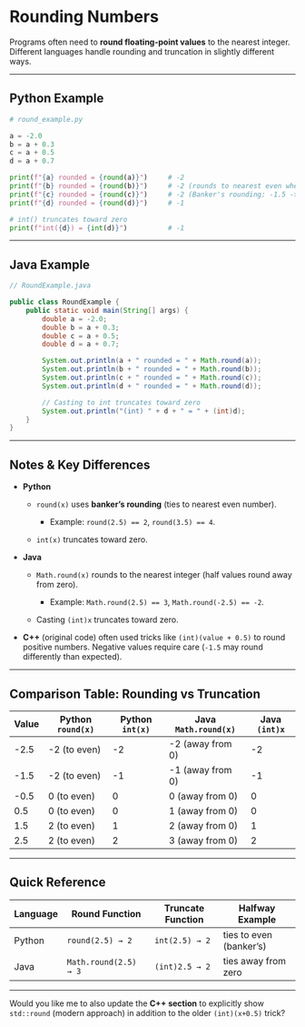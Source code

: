 # Rounding Numbers

Programs often need to **round floating-point values** to the nearest integer.  
Different languages handle rounding and truncation in slightly different ways.

---

## Python Example

```python
# round_example.py

a = -2.0
b = a + 0.3
c = a + 0.5
d = a + 0.7

print(f"{a} rounded = {round(a)}")     # -2
print(f"{b} rounded = {round(b)}")     # -2 (rounds to nearest even when exactly .5)
print(f"{c} rounded = {round(c)}")     # -2 (Banker's rounding: -1.5 -> -2)
print(f"{d} rounded = {round(d)}")     # -1

# int() truncates toward zero
print(f"int({d}) = {int(d)}")          # -1
````

---

## Java Example

```java
// RoundExample.java

public class RoundExample {
    public static void main(String[] args) {
        double a = -2.0;
        double b = a + 0.3;
        double c = a + 0.5;
        double d = a + 0.7;

        System.out.println(a + " rounded = " + Math.round(a));
        System.out.println(b + " rounded = " + Math.round(b));
        System.out.println(c + " rounded = " + Math.round(c));
        System.out.println(d + " rounded = " + Math.round(d));

        // Casting to int truncates toward zero
        System.out.println("(int) " + d + " = " + (int)d);
    }
}
```

---

## Notes & Key Differences

* **Python**

  * `round(x)` uses **banker’s rounding** (ties to nearest even number).

    * Example: `round(2.5) == 2`, `round(3.5) == 4`.
  * `int(x)` truncates toward zero.
* **Java**

  * `Math.round(x)` rounds to the nearest integer (half values round away from zero).

    * Example: `Math.round(2.5) == 3`, `Math.round(-2.5) == -2`.
  * Casting `(int)x` truncates toward zero.
* **C++** (original code) often used tricks like `(int)(value + 0.5)` to round positive numbers.
  Negative values require care (`-1.5` may round differently than expected).

---

## Comparison Table: Rounding vs Truncation

| Value | Python `round(x)` | Python `int(x)` | Java `Math.round(x)` | Java `(int)x` |
| ----- | ----------------- | --------------- | -------------------- | ------------- | 
| -2.5  | -2 (to even)      | -2              | -2 (away from 0)     | -2            | 
| -1.5  | -2 (to even)      | -1              | -1 (away from 0)     | -1            | 
| -0.5  | 0 (to even)       | 0               | 0 (away from 0)      | 0             | 
| 0.5   | 0 (to even)       | 0               | 1 (away from 0)      | 0             |
| 1.5   | 2 (to even)       | 1               | 2 (away from 0)      | 1             | 
| 2.5   | 2 (to even)       | 2               | 3 (away from 0)      | 2             | 


---

## Quick Reference

| Language | Round Function        | Truncate Function | Halfway Example         |
| -------- | --------------------- | ----------------- | ----------------------- |
| Python   | `round(2.5) → 2`      | `int(2.5) → 2`    | ties to even (banker’s) |
| Java     | `Math.round(2.5) → 3` | `(int)2.5 → 2`    | ties away from zero     |

---



Would you like me to also update the **C++ section** to explicitly show `std::round` (modern approach) in addition to the older `(int)(x+0.5)` trick?
```
